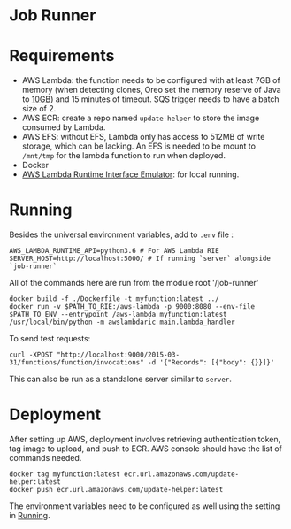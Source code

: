 # **Job Runner**

# Requirements
 - AWS Lambda: the function needs to be configured with at least 7GB of memory (when detecting clones, Oreo set the memory reserve of Java to [10GB](https://github.com/Mondego/oreo-artifact/blob/474e3a7d06b3ff75b8778ba75d99f0e551bd6ecc/oreo/clone-detector/runnodes.sh#L22)) and 15 minutes of timeout. SQS trigger needs to have a batch size of 2.
 - AWS ECR: create a repo named `update-helper` to store the image consumed by Lambda.
 - AWS EFS: without EFS, Lambda only has access to 512MB of write storage, which can be lacking. An EFS is needed to be mount to `/mnt/tmp` for the lambda function to run when deployed.
 - Docker
 - [AWS Lambda Runtime Interface Emulator](https://github.com/aws/aws-lambda-runtime-interface-emulator): for local running.
# Running
Besides the universal environment variables, add to `.env` file : 
```
AWS_LAMBDA_RUNTIME_API=python3.6 # For AWS Lambda RIE
SERVER_HOST=http://localhost:5000/ # If running `server` alongside `job-runner`
```
All of the commands here are run from the module root '/job-runner'
```
docker build -f ./Dockerfile -t myfunction:latest ../
docker run -v $PATH_TO_RIE:/aws-lambda -p 9000:8080 --env-file $PATH_TO_ENV --entrypoint /aws-lambda myfunction:latest /usr/local/bin/python -m awslambdaric main.lambda_handler
```
To send test requests:
```
curl -XPOST "http://localhost:9000/2015-03-31/functions/function/invocations" -d '{"Records": [{"body": {}}]}'
```
This can also be run as a standalone server similar to `server`.
# Deployment
After setting up AWS, deployment involves retrieving authentication token, tag image to upload, and push to ECR. AWS console should have the list of commands needed.
```
docker tag myfunction:latest ecr.url.amazonaws.com/update-helper:latest
docker push ecr.url.amazonaws.com/update-helper:latest
```
The environment variables need to be configured as well using the setting in [Running](#Running).
